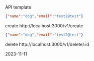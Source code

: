 API template

```json
{"name":"dog","email":"test2@test"}
```

create
http://localhost:3000/v1/create

```json
{"name":"dog","email":"test2@test"}
```

delete
http://localhost:3000/v1/delete/:id


2023-11-11